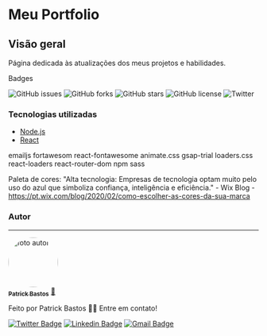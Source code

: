 <!-- <p align="center">
  <img src="Banner.png" width="350" alt="banner portfolio">
</p> -->


<h1 align="rigth">Meu Portfolio</h1>

## Visão geral
<p>Página dedicada às atualizações dos meus projetos e habilidades.</p>

Badges

![GitHub issues](https://img.shields.io/github/issues/PatrickBastosDeveloper/Meu_Portfolio)
![GitHub forks](	https://img.shields.io/github/forks/PatrickBastosDeveloper/Meu_Portfolio)
![GitHub stars](	https://img.shields.io/github/stars/PatrickBastosDeveloper/Meu_Portfolio)
![GitHub license](https://img.shields.io/github/license/PatrickBastosDeveloper/Meu_Portfolio)
![Twitter](	https://img.shields.io/twitter/url?url=https%3A%2F%2Fgithub.com%2FPatrickBastosDeveloper%2FMeu_Portfolio%2F)

### Tecnologias utilizadas

- [Node.js](https://nodejs.org/en/)
- [React](https://pt-br.reactjs.org/)

emailjs
fortawesom
react-fontawesome
animate.css
gsap-trial
loaders.css
react-loaders
react-router-dom
npm sass

Paleta de cores: "Alta tecnologia: Empresas de tecnologia optam muito pelo uso do azul que simboliza confiança, inteligência e eficiência." - Wix Blog -https://pt.wix.com/blog/2020/02/como-escolher-as-cores-da-sua-marca

### Autor
---

<a href="https://github.com/PatrickBastosDeveloper">
 <img style="border-radius: 50%;" src="https://avatars3.githubusercontent.com/patrickbastosdeveloper" width="100px;" alt="foto autor"/>
 <br />
 <sub><b>Patrick Bastos</b></sub></a> <a href="https://blog.rocketseat.com.br/author/thiago//" title="Rocketseat">🚀</a>


Feito por Patrick Bastos 
👋🏽 Entre em contato!

[![Twitter Badge](https://img.shields.io/badge/-@PatrickBastosC-1ca0f1?style=flat-square&labelColor=1ca0f1&logo=twitter&logoColor=white&link=https://twitter.com/patrickbastosc)]() 
[![Linkedin Badge](https://img.shields.io/badge/-PatrickBastosDeveloper-blue?style=flat-square&logo=Linkedin&logoColor=white&link=https://www.linkedin.com/in/patrickbastosdeveloper/)](https://www.linkedin.com/in/patrickbastosdeveloper/)
[![Gmail Badge](https://img.shields.io/badge/-patrickbastosc@gmail.com-c14438?style=flat-square&logo=Gmail&logoColor=white&link=mailto:patrickbastosc@gmail.com)](https://mail.google.com/mail/u/0/?tab=rm&ogbl#inbox)
